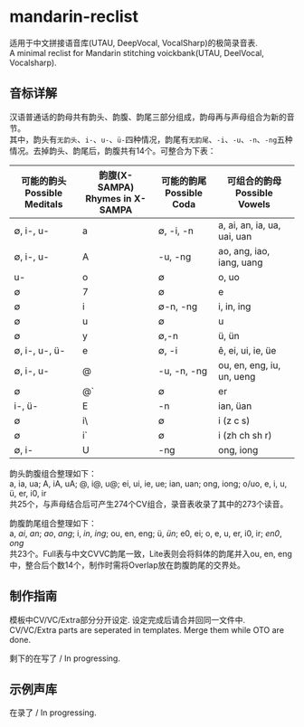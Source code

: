 # mandarin-reclist

适用于中文拼接语音库(UTAU, DeepVocal, VocalSharp)的极简录音表.  
A minimal reclist for Mandarin stitching voickbank(UTAU, DeelVocal, Vocalsharp).  

## 音标详解  

汉语普通话的韵母共有韵头、韵腹、韵尾三部分组成，韵母再与声母组合为新的音节。  
其中，韵头有`无韵头`、`i-`、`u-`、`ü-`四种情况，韵尾有`无韵尾`、`-i`、`-u`、`-n`、`-ng`五种情况。去掉韵头、韵尾后，韵腹共有14个。可整合为下表： 

| 可能的韵头<br/>Possible Meditals| 韵腹(X-SAMPA)<br/> Rhymes in X-SAMPA| 可能的韵尾<br/>Possible Coda|可组合的韵母<br /> Possible Vowels|
| ------ | ------ | ------ | ------ |
| ∅, i-, u- | a | ∅, -i, -n | a, ai, an, ia, ua, uai, uan |
| ∅, i-, u- | A | -u, -ng | ao, ang, iao, iang, uang |
| u- | o | ∅ | o, uo |
| ∅ | 7 | ∅ | e |
| ∅ | i | ∅-n, -ng | i, in, ing |
| ∅ | u | ∅ | u |
| ∅ | y | ∅,-n | ü, ün |
| ∅, i-, u-, ü- | e | ∅, -i | ê, ei, ui, ie, üe |
| ∅, i-, u- | @ | -u, -n, -ng | ou, en, eng, iu, un, ueng |
| ∅ | @` | ∅ | er |
| i-, ü- | E| -n | ian, üan |
| ∅ | i\ | ∅ | i (z c s) |
| ∅ | i` | ∅ | i (zh ch sh r) |
| ∅, i-| U | -ng | ong, iong |

韵头韵腹组合整理如下：  
a, ia, ua; A, iA, uA; @, i@, u@; ei, ui, ie, ue; ian, uan; ong, iong; o/uo, e, i, u, ü, er, i0, ir  
共25个，与声母结合后可产生274个CV组合，录音表收录了其中的273个读音。  

韵腹韵尾组合整理如下：  
a, *ai*, *an*; *ao*, *ang*; i, *in*, *ing*; ou, en, eng; ü, *ün*; e0, ei; o, e, u, er, i0, ir; *en0*, *ong*  
共23个。Full表与中文CVVC韵尾一致，Lite表则会将斜体的韵尾并入ou, en, eng中，整合后个数14个，制作时需将Overlap放在韵腹韵尾的交界处。 

## 制作指南
模板中CV/VC/Extra部分分开设定. 设定完成后请合并回同一文件中.   
CV/VC/Extra parts are seperated in templates. Merge them while OTO are done.  

剩下的在写了 / In progressing.

## 示例声库

在录了 / In progressing.

